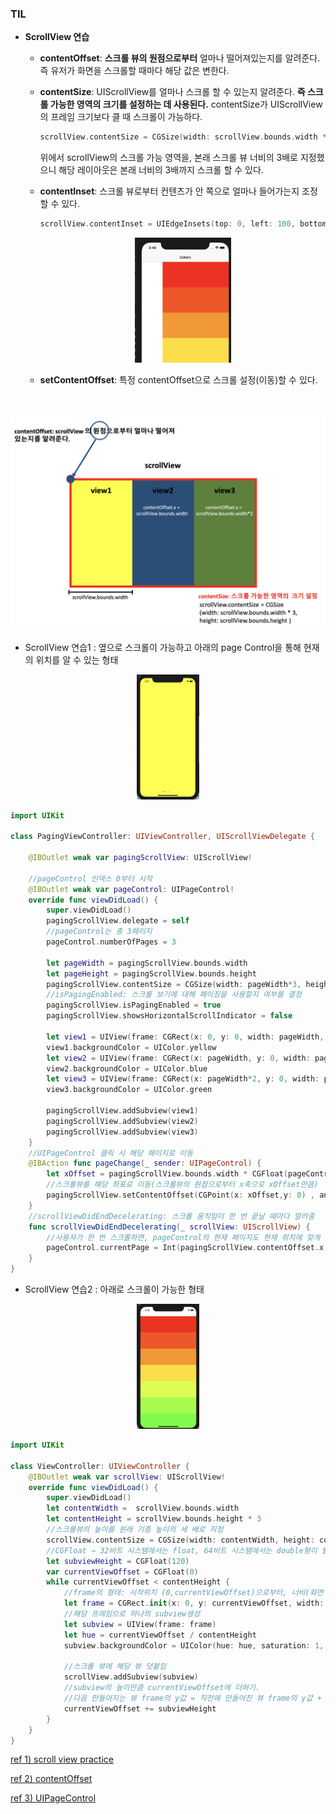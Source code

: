### TIL

- **ScrollView 연습**

    - **contentOffset**: **스크롤 뷰의 원점으로부터** 얼마나 떨어져있는지를 알려준다. 즉 유저가 화면을 스크롤할 때마다 해당 값은 변한다.
    - **contentSize**: UIScrollView를 얼마나 스크롤 할 수 있는지 알려준다. **즉 스크롤 가능한 영역의 크기를 설정하는 데 사용된다.** 
    contentSize가 UIScrollView의 프레임 크기보다 클 때 스크롤이 가능하다.
        ```swift
        scrollView.contentSize = CGSize(width: scrollView.bounds.width * 3, height: scrollView.bounds.height )
        ```
        위에서 scrollView의 스크롤 가능 영역을, 본래 스크롤 뷰 너비의 3배로 지정했으니 해당 레이아웃은 본래 너비의 3배까지 스크롤 할 수 있다.
    - **contentInset**: 스크롤 뷰로부터 컨텐츠가 안 쪽으로 얼마나 들어가는지 조정할 수 있다.
        ```swift
        scrollView.contentInset = UIEdgeInsets(top: 0, left: 100, bottom: 0, right: 0)
        ```
        <p align="center">
        <img src= "../../images/20210121/4.png" height="200">
        </p>

    - **setContentOffset**: 특정 contentOffset으로 스크롤 설정(이동)할 수 있다.

<br>

![image](../../images/20210121/1.png)
    


- ScrollView 연습1 : 옆으로 스크롤이 가능하고 아래의 page Control을 통해 현재의 위치를 알 수 있는 형태
<p align="center">
    <img src= "../../images/20210121/2.png" height="200">
</p>

```swift
import UIKit

class PagingViewController: UIViewController, UIScrollViewDelegate {
    
    @IBOutlet weak var pagingScrollView: UIScrollView!
    
    //pageControl 인덱스 0부터 시작
    @IBOutlet weak var pageControl: UIPageControl!
    override func viewDidLoad() {
        super.viewDidLoad()
        pagingScrollView.delegate = self
        //pageControl는 총 3페이지
        pageControl.numberOfPages = 3

        let pageWidth = pagingScrollView.bounds.width
        let pageHeight = pagingScrollView.bounds.height
        pagingScrollView.contentSize = CGSize(width: pageWidth*3, height: pageHeight)
        //isPagingEnabled: 스크롤 보기에 대해 페이징을 사용할지 여부를 결정
        pagingScrollView.isPagingEnabled = true
        pagingScrollView.showsHorizontalScrollIndicator = false
        
        let view1 = UIView(frame: CGRect(x: 0, y: 0, width: pageWidth, height: pageHeight))
        view1.backgroundColor = UIColor.yellow
        let view2 = UIView(frame: CGRect(x: pageWidth, y: 0, width: pageWidth, height: pageHeight))
        view2.backgroundColor = UIColor.blue
        let view3 = UIView(frame: CGRect(x: pageWidth*2, y: 0, width: pageWidth, height: pageHeight))
        view3.backgroundColor = UIColor.green
    
        pagingScrollView.addSubview(view1)
        pagingScrollView.addSubview(view2)
        pagingScrollView.addSubview(view3)      
    }
    //UIPageControl 클릭 시 해당 페이지로 이동
    @IBAction func pageChange(_ sender: UIPageControl) {
        let xOffset = pagingScrollView.bounds.width * CGFloat(pageControl.currentPage)
        //스크롤뷰를 해당 좌표로 이동(스크롤뷰의 원점으로부터 x축으로 xOffset만큼)
        pagingScrollView.setContentOffset(CGPoint(x: xOffset,y: 0) , animated: true)
    }
    //scrollViewDidEndDecelerating: 스크롤 움직임이 한 번 끝날 때마다 알려줌
    func scrollViewDidEndDecelerating(_ scrollView: UIScrollView) {
        //사용자가 한 번 스크롤하면, pageControl의 현재 페이지도 현재 위치에 맞게 변경
        pageControl.currentPage = Int(pagingScrollView.contentOffset.x / (pagingScrollView.bounds.width))
    }
}
```

- ScrollView 연습2 : 아래로 스크롤이 가능한 형태
<p align="center">
    <img src= "../../images/20210121/3.png" height="200">
</p>

```swift
import UIKit

class ViewController: UIViewController {
    @IBOutlet weak var scrollView: UIScrollView!
    override func viewDidLoad() {
        super.viewDidLoad()
        let contentWidth =  scrollView.bounds.width
        let contentHeight = scrollView.bounds.height * 3
        //스크롤뷰의 높이를 원래 기종 높이의 세 배로 지정
        scrollView.contentSize = CGSize(width: contentWidth, height: contentHeight)
        //CGFloat → 32비트 시스템에서는 float, 64비트 시스템에서는 double형이 될 수 있음
        let subviewHeight = CGFloat(120)
        var currentViewOffset = CGFloat(0)
        while currentViewOffset < contentHeight {
            //frame의 형태: 시작위치 (0,currentViewOffset)으로부터, 너비(화면 너비만큼) 높이 120
            let frame = CGRect.init(x: 0, y: currentViewOffset, width: contentWidth, height: subviewHeight)
            //해당 프레임으로 하나의 subview생성
            let subview = UIView(frame: frame)
            let hue = currentViewOffset / contentHeight
            subview.backgroundColor = UIColor(hue: hue, saturation: 1, brightness: 1, alpha: 1)

            //스크롤 뷰에 해당 뷰 덧붙임
            scrollView.addSubview(subview)
            //subview의 높이만큼 currentViewOffset에 더하기. 
            //다음 만들어지는 뷰 frame의 y값 = 직전에 만들어진 뷰 frame의 y값 + 이전 뷰 높이(120)임
            currentViewOffset += subviewHeight
        }
    }
}
```

[ref 1) scroll view practice](https://guides.codepath.com/ios/Scroll-View-Guide)

[ref 2) contentOffset](https://levelup.gitconnected.com/what-exactly-are-contentoffset-contentinset-and-contentsize-of-a-uiscrollview-960207c75b88)

[ref 3) UIPageControl](https://www.journaldev.com/22847/ios-uipagecontrol)